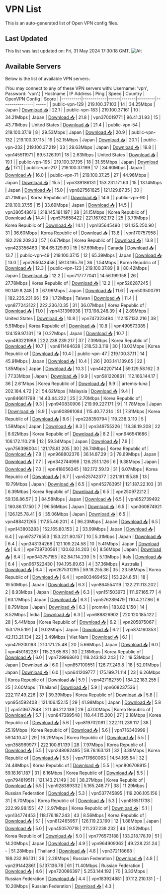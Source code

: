 # VPN List

This is an auto-generated list of Open VPN config files.

## Last Updated

This list was last updated on: Fri, 31 May 2024 17:30:18 GMT.
![Alt](https://repobeats.axiom.co/api/embed/186b98318ef1479477931607c1ad7d823f12451f.svg "Repobeats analytics image")

## Available Servers

Below is the list of available VPN servers:

(You may connect to any of these VPN servers with: Username: 'vpn', Password: 'vpn'.)
| Hostname | IP Address | Ping | Speed | Country | OpenVPN Config | Score |
|----------|------------|------|-------|---------|----------------| ----- |
| public-vpn-129 | 219.100.37.103 | 14 | 34.25Mbps | Japan | [Download 📥](./configs/server_0_JP.ovpn) | 22.1 |
| public-vpn-183 | 219.100.37.161 | 10 | 34.21Mbps | Japan | [Download 📥](./configs/server_1_JP.ovpn) | 21.8 |
| vpn370019771 | 96.41.31.93 | 15 | 43.71Mbps | United States | [Download 📥](./configs/server_2_US.ovpn) | 21.4 |
| public-vpn-54 | 219.100.37.19 | 8 | 29.53Mbps | Japan | [Download 📥](./configs/server_3_JP.ovpn) | 20.9 |
| public-vpn-132 | 219.100.37.115 | 19 | 52.15Mbps | Japan | [Download 📥](./configs/server_4_JP.ovpn) | 20.1 |
| public-vpn-232 | 219.100.37.219 | 33 | 29.63Mbps | Japan | [Download 📥](./configs/server_5_JP.ovpn) | 19.8 |
| vpn145511971 | 69.5.126.191 | 18 | 2.63Mbps | United States | [Download 📥](./configs/server_6_US.ovpn) | 19.1 |
| public-vpn-195 | 219.100.37.195 | 18 | 31.55Mbps | Japan | [Download 📥](./configs/server_7_JP.ovpn) | 17.1 |
| public-vpn-217 | 219.100.37.199 | 17 | 34.60Mbps | Japan | [Download 📥](./configs/server_8_JP.ovpn) | 16.0 |
| public-vpn-71 | 219.100.37.25 | 27 | 44.96Mbps | Japan | [Download 📥](./configs/server_9_JP.ovpn) | 15.5 |
| vpn339186131 | 153.231.171.63 | 15 | 13.14Mbps | Japan | [Download 📥](./configs/server_10_JP.ovpn) | 15.0 |
| vpn827561625 | 121.129.87.35 | 30 | 41.71Mbps | Korea Republic of | [Download 📥](./configs/server_11_KR.ovpn) | 14.6 |
| public-vpn-90 | 219.100.37.55 | 15 | 33.69Mbps | Japan | [Download 📥](./configs/server_12_JP.ovpn) | 14.5 |
| vpn380548616 | 218.145.181.197 | 28 | 31.15Mbps | Korea Republic of | [Download 📥](./configs/server_13_KR.ovpn) | 14.4 |
| vpn575658422 | 221.167.62.172 | 25 | 3.79Mbps | Korea Republic of | [Download 📥](./configs/server_14_KR.ovpn) | 14.1 |
| vpn135645490 | 121.135.250.90 | 31 | 36.60Mbps | Korea Republic of | [Download 📥](./configs/server_15_KR.ovpn) | 13.8 |
| vpn170757958 | 182.228.209.33 | 57 | 6.67Mbps | Korea Republic of | [Download 📥](./configs/server_16_KR.ovpn) | 13.8 |
| vpn423356463 | 184.65.129.60 | 15 | 57.69Mbps | Canada | [Download 📥](./configs/server_17_CA.ovpn) | 13.7 |
| public-vpn-49 | 219.100.37.15 | 12 | 65.39Mbps | Japan | [Download 📥](./configs/server_18_JP.ovpn) | 13.0 |
| vpn265043458 | 59.13.195.76 | 36 | 1.54Mbps | Korea Republic of | [Download 📥](./configs/server_19_KR.ovpn) | 12.3 |
| public-vpn-123 | 219.100.37.89 | 8 | 80.42Mbps | Japan | [Download 📥](./configs/server_20_JP.ovpn) | 12.2 |
| vpn717777041 | 14.56.199.158 | 26 | 27.78Mbps | Korea Republic of | [Download 📥](./configs/server_21_KR.ovpn) | 12.2 |
| vpn526287245 | 90.149.8.248 | 3 | 67.96Mbps | Japan | [Download 📥](./configs/server_22_JP.ovpn) | 11.6 |
| vpn503500791 | 182.235.231.66 | 59 | 1.72Mbps | Taiwan | [Download 📥](./configs/server_23_TW.ovpn) | 11.4 |
| vpn877243122 | 222.236.10.35 | 31 | 36.07Mbps | Korea Republic of | [Download 📥](./configs/server_24_KR.ovpn) | 11.0 |
| vpn431396938 | 173.198.248.39 | 4 | 2.89Mbps | United States | [Download 📥](./configs/server_25_US.ovpn) | 10.8 |
| vpn747323494 | 112.157.132.216 | 38 | 5.51Mbps | Korea Republic of | [Download 📥](./configs/server_26_KR.ovpn) | 10.8 |
| vpn490573385 | 124.159.97.131 | 19 | 0.27Mbps | Japan | [Download 📥](./configs/server_27_JP.ovpn) | 10.7 |
| vpn483221988 | 222.238.239.217 | 37 | 7.39Mbps | Korea Republic of | [Download 📥](./configs/server_28_KR.ovpn) | 10.7 |
| vpn811484628 | 218.53.3.119 | 30 | 13.03Mbps | Korea Republic of | [Download 📥](./configs/server_29_KR.ovpn) | 10.4 |
| public-vpn-47 | 219.100.37.11 | 14 | 45.91Mbps | Japan | [Download 📥](./configs/server_30_JP.ovpn) | 10.4 |
| 2i6 | 203.141.139.65 | 22 | 1.85Mbps | Japan | [Download 📥](./configs/server_31_JP.ovpn) | 10.3 |
| vpn442207144 | 59.129.58.162 | 3 | 77.33Mbps | Japan | [Download 📥](./configs/server_32_JP.ovpn) | 9.9 |
| vpn581220861 | 112.166.144.17 | 36 | 2.61Mbps | Korea Republic of | [Download 📥](./configs/server_33_KR.ovpn) | 9.9 |
| artemis-luna | 202.184.4.72 | 2 | 54.62Mbps | Malaysia | [Download 📥](./configs/server_34_MY.ovpn) | 9.4 |
| vpn846611798 | 14.43.44.222 | 25 | 2.70Mbps | Korea Republic of | [Download 📥](./configs/server_35_KR.ovpn) | 9.3 |
| vpn940830906 | 219.99.227.171 | 9 | 11.78Mbps | Japan | [Download 📥](./configs/server_36_JP.ovpn) | 8.9 |
| vpn908981084 | 115.40.77.214 | 51 | 7.81Mbps | Korea Republic of | [Download 📥](./configs/server_37_KR.ovpn) | 8.6 |
| vpn228350794 | 119.238.3.110 | 5 | 1.58Mbps | Japan | [Download 📥](./configs/server_38_JP.ovpn) | 8.3 |
| vpn349755226 | 118.38.19.208 | 22 | 8.62Mbps | Korea Republic of | [Download 📥](./configs/server_39_KR.ovpn) | 8.2 |
| vpn646541686 | 106.172.110.218 | 12 | 59.34Mbps | Japan | [Download 📥](./configs/server_40_JP.ovpn) | 7.9 |
| vpn756398004 | 121.178.81.205 | 30 | 26.74Mbps | Korea Republic of | [Download 📥](./configs/server_41_KR.ovpn) | 7.8 |
| vpn968802376 | 36.14.87.29 | 3 | 78.69Mbps | Japan | [Download 📥](./configs/server_42_JP.ovpn) | 7.7 |
| vpn342744998 | 126.251.1.126 | 6 | 9.38Mbps | Japan | [Download 📥](./configs/server_43_JP.ovpn) | 7.0 |
| vpn418056345 | 182.172.59.13 | 31 | 6.07Mbps | Korea Republic of | [Download 📥](./configs/server_44_KR.ovpn) | 6.7 |
| vpn525742377 | 221.191.155.89 | 13 | 19.79Mbps | Japan | [Download 📥](./configs/server_45_JP.ovpn) | 6.5 |
| vpn452783951 | 121.187.22.103 | 31 | 6.39Mbps | Korea Republic of | [Download 📥](./configs/server_46_KR.ovpn) | 6.5 |
| vpn250972212 | 59.136.86.57 | 3 | 84.58Mbps | Japan | [Download 📥](./configs/server_47_JP.ovpn) | 6.5 |
| vpn852739492 | 160.86.17.150 | 7 | 96.56Mbps | Japan | [Download 📥](./configs/server_48_JP.ovpn) | 6.5 |
| vpn360874921 | 126.125.78.41 | 6 | 35.06Mbps | Japan | [Download 📥](./configs/server_49_JP.ovpn) | 6.5 |
| vpn488421265 | 117.55.46.201 | 4 | 96.23Mbps | Japan | [Download 📥](./configs/server_50_JP.ovpn) | 6.5 |
| vpn143803283 | 152.165.80.153 | 2 | 33.99Mbps | Japan | [Download 📥](./configs/server_51_JP.ovpn) | 6.4 |
| vpn973776553 | 153.221.90.157 | 10 | 5.31Mbps | Japan | [Download 📥](./configs/server_52_JP.ovpn) | 6.4 |
| vpn343134268 | 121.109.224.58 | 10 | 5.41Mbps | Japan | [Download 📥](./configs/server_53_JP.ovpn) | 6.4 |
| vpn739700561 | 130.62.14.203 | 6 | 8.56Mbps | Japan | [Download 📥](./configs/server_54_JP.ovpn) | 6.4 |
| vpn643757155 | 82.84.114.239 | 5 | 5.13Mbps | Italy | [Download 📥](./configs/server_55_IT.ovpn) | 6.4 |
| vpn967522430 | 194.195.89.63 | 4 | 37.36Mbps | Australia | [Download 📥](./configs/server_56_AU.ovpn) | 6.4 |
| vpn267531295 | 59.18.255.36 | 35 | 23.58Mbps | Korea Republic of | [Download 📥](./configs/server_57_KR.ovpn) | 6.4 |
| vpn803469452 | 153.224.6.51 | 18 | 19.50Mbps | Japan | [Download 📥](./configs/server_58_JP.ovpn) | 6.3 |
| vpn864554119 | 122.211.113.202 | 2 | 8.93Mbps | Japan | [Download 📥](./configs/server_59_JP.ovpn) | 6.3 |
| vpn151503973 | 111.97.165.77 | 4 | 63.17Mbps | Japan | [Download 📥](./configs/server_60_JP.ovpn) | 6.3 |
| vpn576289479 | 110.4.217.86 | 6 | 8.79Mbps | Japan | [Download 📥](./configs/server_61_JP.ovpn) | 6.3 |
| prom4n | 183.82.1.150 | 14 | 8.52Mbps | India | [Download 📥](./configs/server_62_IN.ovpn) | 6.3 |
| vpn688826902 | 220.120.185.122 | 28 | 5.44Mbps | Korea Republic of | [Download 📥](./configs/server_63_KR.ovpn) | 6.2 |
| vpn205875067 | 153.179.5.191 | 4 | 9.02Mbps | Japan | [Download 📥](./configs/server_64_JP.ovpn) | 6.2 |
| vpn874160353 | 42.113.21.134 | 22 | 3.49Mbps | Viet Nam | [Download 📥](./configs/server_65_VN.ovpn) | 6.1 |
| vpn479200193 | 210.171.25.48 | 20 | 5.66Mbps | Japan | [Download 📥](./configs/server_66_JP.ovpn) | 6.0 |
| vpn450182287 | 115.23.65.63 | 30 | 2.18Mbps | Korea Republic of | [Download 📥](./configs/server_67_KR.ovpn) | 6.0 |
| vpn729968610 | 118.243.182.243 | 12 | 19.53Mbps | Japan | [Download 📥](./configs/server_68_JP.ovpn) | 6.0 |
| vpn857100551 | 126.77.249.8 | 18 | 52.01Mbps | Japan | [Download 📥](./configs/server_69_JP.ovpn) | 6.0 |
| vpn641209777 | 175.199.71.114 | 23 | 6.26Mbps | Korea Republic of | [Download 📥](./configs/server_70_KR.ovpn) | 5.9 |
| vpn427182759 | 184.22.183.255 | 25 | 2.60Mbps | Thailand | [Download 📥](./configs/server_71_TH.ovpn) | 5.9 |
| vpn608237536 | 222.117.49.226 | 37 | 39.39Mbps | Korea Republic of | [Download 📥](./configs/server_72_KR.ovpn) | 5.8 |
| vpn954592408 | 121.106.152.15 | 29 | 41.98Mbps | Japan | [Download 📥](./configs/server_73_JP.ovpn) | 5.8 |
| vpn513677848 | 211.46.212.139 | 29 | 47.00Mbps | Korea Republic of | [Download 📥](./configs/server_74_KR.ovpn) | 5.7 |
| vpn847389548 | 118.44.115.200 | 27 | 2.18Mbps | Korea Republic of | [Download 📥](./configs/server_75_KR.ovpn) | 5.6 |
| vpn819702081 | 222.111.239.117 | 38 | 25.19Mbps | Korea Republic of | [Download 📥](./configs/server_76_KR.ovpn) | 5.6 |
| vpn716340999 | 59.14.10.47 | 29 | 16.29Mbps | Korea Republic of | [Download 📥](./configs/server_77_KR.ovpn) | 5.5 |
| vpn358969977 | 222.100.81.139 | 28 | 7.97Mbps | Korea Republic of | [Download 📥](./configs/server_78_KR.ovpn) | 5.5 |
| vpn248082495 | 58.76.163.131 | 32 | 3.39Mbps | Korea Republic of | [Download 📥](./configs/server_79_KR.ovpn) | 5.5 |
| vpn717660063 | 14.54.165.54 | 32 | 24.48Mbps | Korea Republic of | [Download 📥](./configs/server_80_KR.ovpn) | 5.5 |
| vpn806708915 | 59.18.161.187 | 31 | 8.16Mbps | Korea Republic of | [Download 📥](./configs/server_81_KR.ovpn) | 5.5 |
| vpn794819511 | 121.143.21.149 | 30 | 38.27Mbps | Korea Republic of | [Download 📥](./configs/server_82_KR.ovpn) | 5.5 |
| vpn928389332 | 5.165.248.77 | 38 | 11.29Mbps | Russian Federation | [Download 📥](./configs/server_83_RU.ovpn) | 5.3 |
| vpn537745895 | 119.206.105.156 | 31 | 6.70Mbps | Korea Republic of | [Download 📥](./configs/server_84_KR.ovpn) | 5.3 |
| vpn816511738 | 222.99.98.155 | 47 | 2.97Mbps | Korea Republic of | [Download 📥](./configs/server_85_KR.ovpn) | 5.1 |
| vpn134774453 | 118.176.187.243 | 43 | 8.56Mbps | Korea Republic of | [Download 📥](./configs/server_86_KR.ovpn) | 5.1 |
| vpn812465957 | 126.119.23.160 | 12 | 1.88Mbps | Japan | [Download 📥](./configs/server_87_JP.ovpn) | 5.0 |
| vpn450570718 | 211.237.238.232 | 44 | 9.52Mbps | Korea Republic of | [Download 📥](./configs/server_88_KR.ovpn) | 5.0 |
| vpn776573188 | 133.218.178.19 | 51 | 14.20Mbps | Japan | [Download 📥](./configs/server_89_JP.ovpn) | 4.9 |
| vpn964909362 | 49.228.231.24 | - | 51.28Mbps | Thailand | [Download 📥](./configs/server_90_TH.ovpn) | 4.8 |
| vpn372118668 | 188.232.86.131 | 26 | 2.26Mbps | Russian Federation | [Download 📥](./configs/server_91_RU.ovpn) | 4.8 |
| vpn291442861 | 5.137.136.78 | 61 | 11.40Mbps | Russian Federation | [Download 📥](./configs/server_92_RU.ovpn) | 4.6 |
| vpn720086397 | 5.253.144.192 | 70 | 3.33Mbps | Russian Federation | [Download 📥](./configs/server_93_RU.ovpn) | 4.4 |
| vpn183924881 | 37.112.210.131 | - | 10.20Mbps | Russian Federation | [Download 📥](./configs/server_94_RU.ovpn) | 4.3 |
